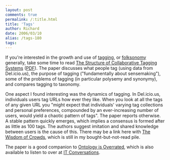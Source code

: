 ```yaml
---
layout: post
comments: true
permalink: /:title.html
title: 'Tags'
author: Richard
date: 2006/03/10
alias: /tags-180
tags:
---
```


If you're interested in the growth and use of [tagging][], or
[folksonomy][] generally, take some time to read [The Structure of Collaborative Tagging Systems][] ([PDF][]). The paper discusses what
people tag (using data from Del.icio.us), the purpose of tagging
("fundamentally about sensemaking"), some of the problems of tagging (in
particular polysemy and synonymy), and compares tagging to taxonomy.

One aspect I found interesting was the dynamics of tagging. In
Del.icio.us, individuals users tag URLs how ever they like. When you
look at all the tags of any given URL you "might expect that
individuals' varying tag collections and personal preferences,
compounded by an ever-increasing number of users, would yield a chaotic
pattern of tags". The paper reports otherwise. A stable pattern quickly
emerges, which implies a consensus is formed after as little as 100
tags. The authors suggest imitation and shared knowledge between users
is the cause of this. There may be a link here with [The Wisdom of Crowds][], which is still in my bought-but-not-read pile.

The paper is a good companion to [Ontology is Overrated][], which is
also available to listen to over at [IT Conversations][].


  [tagging]: http://en.wikipedia.org/wiki/Tags
  [folksonomy]: http://en.wikipedia.org/wiki/Folksonomy
  [The Structure of Collaborative Tagging Systems]: http://arxiv.org/abs/cs.DL/0508082
  [PDF]: http://arxiv.org/pdf/cs.DL/0508082
  [The Wisdom of Crowds]: http://www.amazon.co.uk/exec/obidos/ASIN/0349116059/richarddallaway
  [Ontology is Overrated]: http://www.shirky.com/writings/ontology_overrated.html
  [IT Conversations]: http://www.itconversations.com/shows/detail470.html
